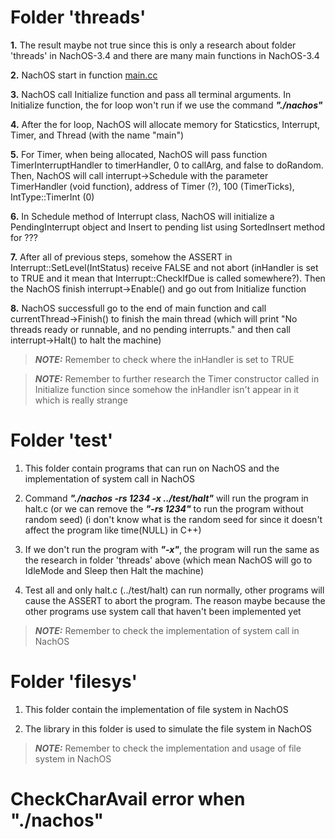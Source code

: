 # Folder 'threads'

**1.** The result maybe not true since this is only a research about folder 'threads' in NachOS-3.4 and there are many main functions in NachOS-3.4

**2.** NachOS start in function [main.cc](../NachOS-Development/nachos/nachos-3.4/code/threads/main.cc)

**3.** NachOS call Initialize function and pass all terminal arguments. In Initialize function, the for loop won't run if we use the command ***"./nachos"***

**4.** After the for loop, NachOS will allocate memory for Staticstics, Interrupt, Timer, and Thread (with the name "main")

**5.** For Timer, when being allocated, NachOS will pass function TimerInterruptHandler to timerHandler, 0 to callArg, and false to doRandom. Then, NachOS will call interrupt->Schedule with the parameter TimerHandler (void function), address of Timer (?), 100 (TimerTicks), IntType::TimerInt (0)

**6.** In Schedule method of Interrupt class, NachOS will initialize a PendingInterrupt object and Insert to pending list using SortedInsert method for ???

**7.** After all of previous steps, somehow the ASSERT in Interrupt::SetLevel(IntStatus) receive FALSE and not abort (inHandler is set to TRUE and it mean that Interrupt::CheckIfDue is called somewhere?). Then the NachOS finish interrupt->Enable() and go out from Initialize function

**8.** NachOS successfull go to the end of main function and call currentThread->Finish() to finish the main thread (which will print "No threads ready or runnable, and no pending interrupts." and then call interrupt->Halt() to halt the machine)

> **_NOTE:_** Remember to check where the inHandler is set to TRUE

> **_NOTE:_** Remember to further research the Timer constructor called in Initialize function since somehow the inHandler isn't appear in it which is really strange

# Folder 'test'

1. This folder contain programs that can run on NachOS and the implementation of system call in NachOS

2. Command ***"./nachos -rs 1234 -x ../test/halt"*** will run the program in halt.c (or we can remove the ***"-rs 1234"*** to run the program without random seed) (i don't know what is the random seed for since it doesn't affect the program like time(NULL) in C++)

3. If we don't run the program with ***"-x"***, the program will run the same as the research in folder 'threads' above (which mean NachOS will go to IdleMode and Sleep then Halt the machine)

4. Test all and only halt.c (../test/halt) can run normally, other programs will cause the ASSERT to abort the program. The reason maybe because the other programs use system call that haven't been implemented yet

> **_NOTE:_** Remember to check the implementation of system call in NachOS

# Folder 'filesys'

1. This folder contain the implementation of file system in NachOS

2. The library in this folder is used to simulate the file system in NachOS

> **_NOTE:_** Remember to check the implementation and usage of file system in NachOS

# CheckCharAvail error when "./nachos"